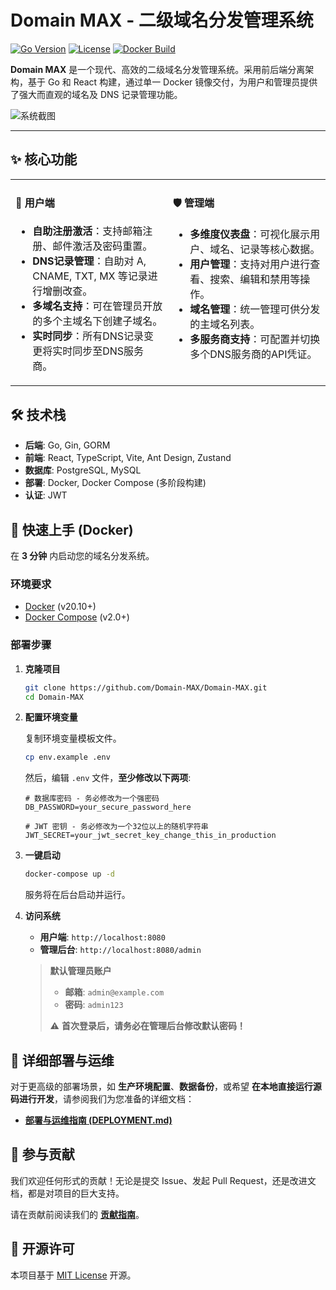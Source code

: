 # Domain MAX - 二级域名分发管理系统

[![Go Version](https://img.shields.io/github/go-mod/go-version/Domain-MAX/Domain-MAX)](https://golang.org/)
[![License](https://img.shields.io/github/license/Domain-MAX/Domain-MAX)](LICENSE)
[![Docker Build](https://github.com/Domain-MAX/Domain-MAX/actions/workflows/docker-build.yml/badge.svg)](https://github.com/Domain-MAX/Domain-MAX/actions/workflows/docker-build.yml)

**Domain MAX** 是一个现代、高效的二级域名分发管理系统。采用前后端分离架构，基于 Go 和 React 构建，通过单一 Docker 镜像交付，为用户和管理员提供了强大而直观的域名及 DNS 记录管理功能。

![系统截图](https://your-image-url.com/screenshot.png) <!-- 请替换为您的系统截图URL -->

---

## ✨ 核心功能

<table width="100%">
  <tr>
    <td width="50%" valign="top">
      <h4>👤 用户端</h4>
      <ul>
        <li><b>自助注册激活</b>：支持邮箱注册、邮件激活及密码重置。</li>
        <li><b>DNS记录管理</b>：自助对 A, CNAME, TXT, MX 等记录进行增删改查。</li>
        <li><b>多域名支持</b>：可在管理员开放的多个主域名下创建子域名。</li>
        <li><b>实时同步</b>：所有DNS记录变更将实时同步至DNS服务商。</li>
      </ul>
    </td>
    <td width="50%" valign="top">
      <h4>🛡️ 管理端</h4>
      <ul>
        <li><b>多维度仪表盘</b>：可视化展示用户、域名、记录等核心数据。</li>
        <li><b>用户管理</b>：支持对用户进行查看、搜索、编辑和禁用等操作。</li>
        <li><b>域名管理</b>：统一管理可供分发的主域名列表。</li>
        <li><b>多服务商支持</b>：可配置并切换多个DNS服务商的API凭证。</li>
      </ul>
    </td>
  </tr>
</table>

## 🛠️ 技术栈

- **后端**: Go, Gin, GORM
- **前端**: React, TypeScript, Vite, Ant Design, Zustand
- **数据库**: PostgreSQL, MySQL
- **部署**: Docker, Docker Compose (多阶段构建)
- **认证**: JWT

## 🚀 快速上手 (Docker)

在 **3 分钟** 内启动您的域名分发系统。

### 环境要求

- [Docker](https://docs.docker.com/get-docker/) (v20.10+)
- [Docker Compose](https://docs.docker.com/compose/install/) (v2.0+)

### 部署步骤

1.  **克隆项目**

    ```bash
    git clone https://github.com/Domain-MAX/Domain-MAX.git
    cd Domain-MAX
    ```

2.  **配置环境变量**

    复制环境变量模板文件。

    ```bash
    cp env.example .env
    ```

    然后，编辑 `.env` 文件，**至少修改以下两项**:

    ```dotenv
    # 数据库密码 - 务必修改为一个强密码
    DB_PASSWORD=your_secure_password_here

    # JWT 密钥 - 务必修改为一个32位以上的随机字符串
    JWT_SECRET=your_jwt_secret_key_change_this_in_production
    ```

3.  **一键启动**

    ```bash
    docker-compose up -d
    ```

    服务将在后台启动并运行。

4.  **访问系统**

    - **用户端**: `http://localhost:8080`
    - **管理后台**: `http://localhost:8080/admin`

    > **默认管理员账户**
    >
    > - **邮箱**: `admin@example.com`
    > - **密码**: `admin123`
    >
    > ⚠️ **首次登录后，请务必在管理后台修改默认密码！**

## 📖 详细部署与运维

对于更高级的部署场景，如 **生产环境配置**、**数据备份**，或希望 **在本地直接运行源码进行开发**，请参阅我们为您准备的详细文档：

- **[部署与运维指南 (DEPLOYMENT.md)](./DEPLOYMENT.md)**

## 🤝 参与贡献

我们欢迎任何形式的贡献！无论是提交 Issue、发起 Pull Request，还是改进文档，都是对项目的巨大支持。

请在贡献前阅读我们的 **[贡献指南](CONTRIBUTING.md)**。

## 📄 开源许可

本项目基于 [MIT License](LICENSE) 开源。
